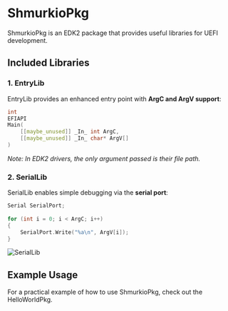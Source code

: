 # **ShmurkioPkg**  

ShmurkioPkg is an EDK2 package that provides useful libraries for UEFI development.  

## **Included Libraries**  

### **1. EntryLib**

EntryLib provides an enhanced entry point with **ArgC and ArgV support**:

```cpp
int
EFIAPI
Main(
    [[maybe_unused]] _In_ int ArgC,
    [[maybe_unused]] _In_ char* ArgV[]
)
```

*Note: In EDK2 drivers, the only argument passed is their file path.*  

### **2. SerialLib**  

SerialLib enables simple debugging via the **serial port**:

```cpp
Serial SerialPort;
    
for (int i = 0; i < ArgC; i++)
{
    SerialPort.Write("%a\n", ArgV[i]);
}
```

![SerialLib](https://i.imgur.com/T1ckGF2.png)

## **Example Usage**  

For a practical example of how to use ShmurkioPkg, check out the HelloWorldPkg.